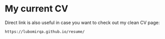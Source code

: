 # My current CV

Direct link is also useful in case you want to check out my clean CV page:

```https://lubomirqa.github.io/resume/```
